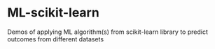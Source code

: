 # ML-scikit-learn
Demos of applying ML algorithm(s) from scikit-learn library to predict outcomes from different datasets
